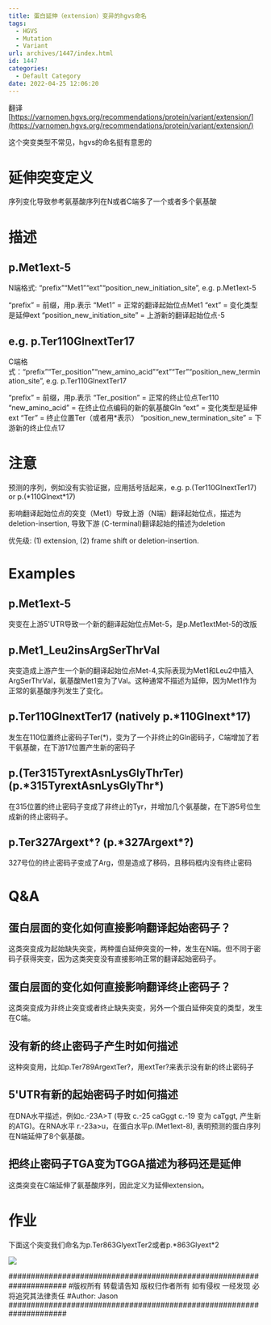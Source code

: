 ```yaml
---
title: 蛋白延伸（extension）变异的hgvs命名
tags:
  - HGVS
  - Mutation
  - Variant
url: archives/1447/index.html
id: 1447
categories:
  - Default Category
date: 2022-04-25 12:06:20
---
```

翻译[https://varnomen.hgvs.org/recommendations/protein/variant/extension/](https://varnomen.hgvs.org/recommendations/protein/variant/extension/)

这个突变类型不常见，hgvs的命名挺有意思的

# 延伸突变定义
序列变化导致参考氨基酸序列在N或者C端多了一个或者多个氨基酸

# 描述 

## p.Met1ext-5
N端格式: “prefix”“Met1”“ext”“position_new_initiation_site”, e.g. p.Met1ext-5

“prefix” = 前缀，用p.表示
“Met1” = 正常的翻译起始位点Met1
“ext” = 变化类型是延伸ext
“position_new_initiation_site” = 上游新的翻译起始位点-5

## e.g. p.Ter110GlnextTer17

C端格式：“prefix”“Ter_position”“new_amino_acid”“ext”“Ter”“position_new_termination_site”, e.g. p.Ter110GlnextTer17

“prefix” = 前缀，用p.表示
“Ter_position” = 正常的终止位点Ter110
“new_amino_acid” = 在终止位点编码的新的氨基酸Gln
“ext” = 变化类型是延伸ext
“Ter” = 终止位置Ter（或者用\*表示）
“position_new_termination_site” = 下游新的终止位点17

# 注意

<!--more-->

预测的序列，例如没有实验证据，应用括号括起来，e.g. p.(Ter110GlnextTer17) or p.(\*110Glnext\*17)

影响翻译起始位点的突变（Met1）导致上游（N端）翻译起始位点，描述为deletion-insertion, 导致下游 (C-terminal)翻译起始的描述为deletion

优先级: (1) extension, (2) frame shift or deletion-insertion.

# Examples

## p.Met1ext-5
突变在上游5'UTR导致一个新的翻译起始位点Met-5，是p.Met1extMet-5的改版


## p.Met1_Leu2insArgSerThrVal
突变造成上游产生一个新的翻译起始位点Met-4,实际表现为Met1和Leu2中插入ArgSerThrVal，氨基酸Met1变为了Val。这种通常不描述为延伸，因为Met1作为正常的氨基酸序列发生了变化。


## p.Ter110GlnextTer17 (natively p.\*110Glnext\*17)

发生在110位置终止密码子Ter(\*)，变为了一个非终止的Gln密码子，C端增加了若干氨基酸，在下游17位置产生新的密码子

## p.(Ter315TyrextAsnLysGlyThrTer) (p.\*315TyrextAsnLysGlyThr\*)
在315位置的终止密码子变成了非终止的Tyr，并增加几个氨基酸，在下游5号位生成新的终止密码子。

## p.Ter327Argext\*? (p.\*327Argext\*?)
327号位的终止密码子变成了Arg，但是造成了移码，且移码框内没有终止密码

# Q&A
## 蛋白层面的变化如何直接影响翻译起始密码子？
这类突变成为起始缺失突变，两种蛋白延伸突变的一种，发生在N端。但不同于密码子获得突变，因为这类突变没有直接影响正常的翻译起始密码子。

## 蛋白层面的变化如何直接影响翻译终止密码子？
这类突变成为非终止突变或者终止缺失突变，另外一个蛋白延伸突变的类型，发生在C端。

## 没有新的终止密码子产生时如何描述
这种突变用，比如p.Ter789ArgextTer?，用extTer?来表示没有新的终止密码子

## 5'UTR有新的起始密码子时如何描述
在DNA水平描述，例如c.-23A>T (导致 c.-25 caGggt c.-19 变为 caTggt, 产生新的ATG)。在RNA水平 r.-23a>u，在蛋白水平p.(Met1ext-8), 表明预测的蛋白序列在N端延伸了8个氨基酸。

## 把终止密码子TGA变为TGGA描述为移码还是延伸
这类突变在C端延伸了氨基酸序列，因此定义为延伸extension。

# 作业

下面这个突变我们命名为p.Ter863GlyextTer2或者p.\*863Glyext\*2

![](/wp/f4w/2022/2022-04-25-ExtensionVarianteAtProteinLevel.png)

#####################################################################
\#版权所有 转载请告知 版权归作者所有 如有侵权 一经发现 必将追究其法律责任
\#Author: Jason
#####################################################################